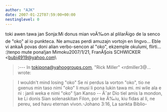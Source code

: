 ```yaml
---
author: "AJK"
date: 2007-01-22T07:59:00+00:00
nestinglevel: 0
---
```

toki awen tawa jan Sonja:Mi donus mian voÄ‰on al plilarÄigo de la senco de "oko" al io punkteca. Ne amuzas perdi amuzajn vortojn en lingvo... Eble vi ankaÅ­ povas doni alian verbo-sencon al "oko", ekzemple okulumi, flirti... :)tenpo mute pona!jan Mimoku2007/1/21, FranÃ§ois SCHWICKER <[bubi4919@yahoo.com](mailto://bubi4919@yahoo.com)\
>:---
 In [tokipona@yahoogroups.com](mailto://tokipona@yahoogroups.com), "Rick Miller" <rdmiller3@...
> wrote:

> 
> I wouldn't mind losing "oko" 
> Se ni perdus la vorton "oko", tio ne gxenus min taso nimi "oko" li musi li pona lukin tawa mi. mi wile ala e ni : janli weka e nimi "oko" !jan Kanso --
 Äˆar Dio tiel amis la mondon, ke Li donis Sian solenaskitan Filon, por ke Ä‰iu, kiu fidas al li, ne pereu, sed havu eternan vivon.-Johano 3:16, La sankta Biblio-